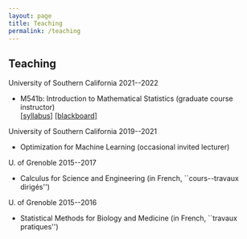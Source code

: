```yaml
---
layout: page
title: Teaching
permalink: /teaching
---
```


## Teaching ##


University of Southern California 2021--2022
* M541b: Introduction to Mathematical Statistics (graduate course instructor)  
[[syllabus]](assets/teaching/Syllabus-541b.pdf) 
[[blackboard]](https://blackboard.usc.edu/webapps/blackboard/execute/announcement?method=search&context=course&course_id=_283225_1&handle=cp_announcements&mode=cpview) 

University of Southern California 2019--2021 
* Optimization for Machine Learning (occasional invited lecturer)  

U. of Grenoble 2015--2017 
* Calculus for Science and Engineering (in French, ``cours--travaux dirigés'')  

U. of Grenoble 2015--2016
* Statistical Methods for Biology and Medicine (in French, ``travaux pratiques'')  